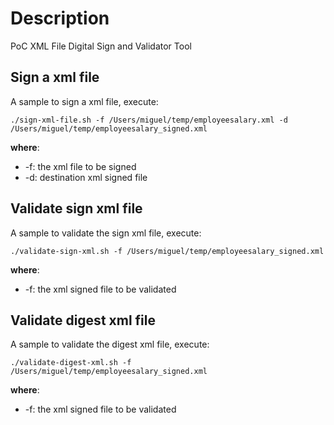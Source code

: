 # Description
PoC XML File Digital Sign and Validator Tool

## Sign a xml file
A sample to sign a xml file, execute:

```
./sign-xml-file.sh -f /Users/miguel/temp/employeesalary.xml -d /Users/miguel/temp/employeesalary_signed.xml
 ```
 
 **where**: 
 * -f: the xml file to be signed
 * -d: destination xml signed file 
 
## Validate sign xml file
A sample to validate the sign xml file, execute:

```
./validate-sign-xml.sh -f /Users/miguel/temp/employeesalary_signed.xml
```
 **where**: 
 * -f: the xml signed file to be validated

## Validate digest xml file
A sample to validate the digest xml file, execute:

```
./validate-digest-xml.sh -f /Users/miguel/temp/employeesalary_signed.xml
```
 **where**: 
 * -f: the xml signed file to be validated